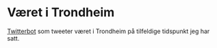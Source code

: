 # Været i Trondheim

[Twitterbot](https://twitter.com/TrondheimVaeret) som tweeter været i Trondheim på tilfeldige tidspunkt jeg har satt.
